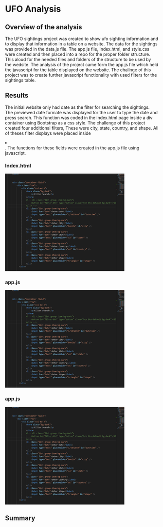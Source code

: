 #  UFO Analysis

##  Overview of the analysis
The UFO sightings project was created to show ufo sighting information and to display that information in a table on a website.
The data for the sightings was provided in the data.js file.  The app.js file, index.html, and style.css were created and then placed
into a repo for the proper folder structure.   This aloud for the needed files and folders of the structure to be used by the 
wedsite.   The analysis of the project came form the app.js file which held the javascript for the table displayed on the website.
The challnge of this project was to create further javascript functionality with used filters for the sightings table.

##  Results

The initial website only had date as the filter for searching the sightings.  The previewed date formate was displayed for the user to type
the date and press search.  This function was coded in the index.html page inside a div container using Bootstrap as a css style.  The challenge 
of this project created four additional filters,  These were city, state, country, and shape.  All of theses filter displays were placed inside 
<li></li>.   The functions for these fields were created in the app.js file using javascript.




### Index.html
![](https://github.com/crashdean/UFOs/blob/main/static/images/Fiter_fields.png)



### app.js
![](https://github.com/crashdean/UFOs/blob/main/static/images/Fiter_fields.png)




### app.js
![](https://github.com/crashdean/UFOs/blob/main/static/images/Fiter_fields.png)  
  
  

##  Summary
